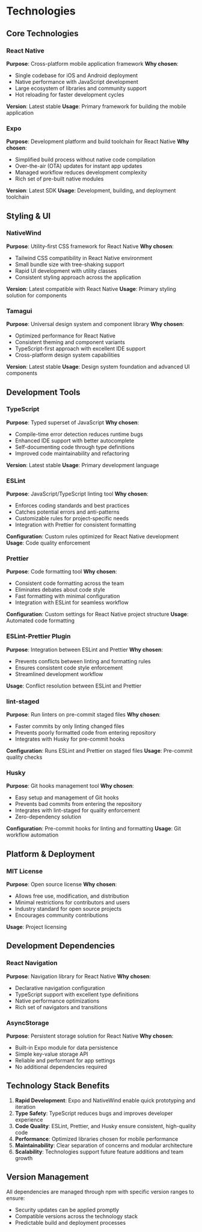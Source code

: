 # Technologies

## Core Technologies

### React Native

**Purpose**: Cross-platform mobile application framework
**Why chosen**:

- Single codebase for iOS and Android deployment
- Native performance with JavaScript development
- Large ecosystem of libraries and community support
- Hot reloading for faster development cycles

**Version**: Latest stable
**Usage**: Primary framework for building the mobile application

### Expo

**Purpose**: Development platform and build toolchain for React Native
**Why chosen**:

- Simplified build process without native code compilation
- Over-the-air (OTA) updates for instant app updates
- Managed workflow reduces development complexity
- Rich set of pre-built native modules

**Version**: Latest SDK
**Usage**: Development, building, and deployment toolchain

## Styling & UI

### NativeWind

**Purpose**: Utility-first CSS framework for React Native
**Why chosen**:

- Tailwind CSS compatibility in React Native environment
- Small bundle size with tree-shaking support
- Rapid UI development with utility classes
- Consistent styling approach across the application

**Version**: Latest compatible with React Native
**Usage**: Primary styling solution for components

### Tamagui

**Purpose**: Universal design system and component library
**Why chosen**:

- Optimized performance for React Native
- Consistent theming and component variants
- TypeScript-first approach with excellent IDE support
- Cross-platform design system capabilities

**Version**: Latest stable
**Usage**: Design system foundation and advanced UI components

## Development Tools

### TypeScript

**Purpose**: Typed superset of JavaScript
**Why chosen**:

- Compile-time error detection reduces runtime bugs
- Enhanced IDE support with better autocomplete
- Self-documenting code through type definitions
- Improved code maintainability and refactoring

**Version**: Latest stable
**Usage**: Primary development language

### ESLint

**Purpose**: JavaScript/TypeScript linting tool
**Why chosen**:

- Enforces coding standards and best practices
- Catches potential errors and anti-patterns
- Customizable rules for project-specific needs
- Integration with Prettier for consistent formatting

**Configuration**: Custom rules optimized for React Native development
**Usage**: Code quality enforcement

### Prettier

**Purpose**: Code formatting tool
**Why chosen**:

- Consistent code formatting across the team
- Eliminates debates about code style
- Fast formatting with minimal configuration
- Integration with ESLint for seamless workflow

**Configuration**: Custom settings for React Native project structure
**Usage**: Automated code formatting

### ESLint-Prettier Plugin

**Purpose**: Integration between ESLint and Prettier
**Why chosen**:

- Prevents conflicts between linting and formatting rules
- Ensures consistent code style enforcement
- Streamlined development workflow

**Usage**: Conflict resolution between ESLint and Prettier

### lint-staged

**Purpose**: Run linters on pre-commit staged files
**Why chosen**:

- Faster commits by only linting changed files
- Prevents poorly formatted code from entering repository
- Integrates with Husky for pre-commit hooks

**Configuration**: Runs ESLint and Prettier on staged files
**Usage**: Pre-commit quality checks

### Husky

**Purpose**: Git hooks management tool
**Why chosen**:

- Easy setup and management of Git hooks
- Prevents bad commits from entering the repository
- Integrates with lint-staged for quality enforcement
- Zero-dependency solution

**Configuration**: Pre-commit hooks for linting and formatting
**Usage**: Git workflow automation

## Platform & Deployment

### MIT License

**Purpose**: Open source license
**Why chosen**:

- Allows free use, modification, and distribution
- Minimal restrictions for contributors and users
- Industry standard for open source projects
- Encourages community contributions

**Usage**: Project licensing

## Development Dependencies

### React Navigation

**Purpose**: Navigation library for React Native
**Why chosen**:

- Declarative navigation configuration
- TypeScript support with excellent type definitions
- Native performance optimizations
- Rich set of navigators and transitions

### AsyncStorage

**Purpose**: Persistent storage solution for React Native
**Why chosen**:

- Built-in Expo module for data persistence
- Simple key-value storage API
- Reliable and performant for app settings
- No additional dependencies required

## Technology Stack Benefits

1. **Rapid Development**: Expo and NativeWind enable quick prototyping and iteration
2. **Type Safety**: TypeScript reduces bugs and improves developer experience
3. **Code Quality**: ESLint, Prettier, and Husky ensure consistent, high-quality code
4. **Performance**: Optimized libraries chosen for mobile performance
5. **Maintainability**: Clear separation of concerns and modular architecture
6. **Scalability**: Technologies support future feature additions and team growth

## Version Management

All dependencies are managed through npm with specific version ranges to ensure:

- Security updates can be applied promptly
- Compatible versions across the technology stack
- Predictable build and deployment processes
